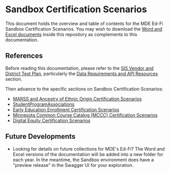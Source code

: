 # Sandbox Certification Scenarios
This document holds the overview and table of contents for the MDE Ed-Fi Sandbox Certification Scenarios. You may wish to download the [Word and Excel documents](https://github.com/mn-mde-edfi/MDE-EdFi-Documentation/tree/master/2021-22%20MDE%20Ed-Fi%20Documentation) inside this repository as complements to this documentation.

## References
Before reading this documentation, please refer to the [SIS Vendor and District Test Plan](sis_test_plan_a_toc.md), particularly the [Data Requirements and API Resources](sis_test_plan_c_data_reqs.md) section.

Then advance to the specific sections on Sandbox Certification Scenarios:
- [MARSS and Ancestry of Ethnic Origin Certification Scenarios](sandbox_cert_b_marss.md)
- [StudentProgramAssociations](sandbox_cert_c_spas.md)
- [Early Education Enrollment Certification Scenarios](sandbox_cert_d_earlyed.md)
- [Minnesota Common Course Catalog (MCCC) Certification Scenarios](sandbox_cert_e_mccc.md)
- [Digital Equity Certification Scenarios](sandbox_cert_f_digital_equity.md)

## Future Developments
- Looking for details on future collections for MDE's Ed-Fi? The Word and Excel versions of the documentation will be added into a new folder for each year. In the meantime, the Sandbox environment does have a "preview release" in the Swagger UI for your exploration.